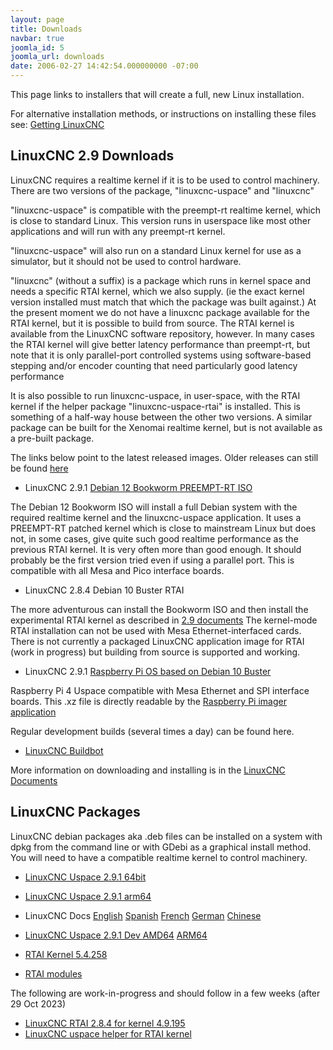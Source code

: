 ```yaml
---
layout: page
title: Downloads
navbar: true
joomla_id: 5
joomla_url: downloads
date: 2006-02-27 14:42:54.000000000 -07:00
---
```


This page links to installers that will create a full, new Linux
installation.

For alternative installation methods, or instructions on installing these
files see: 
[Getting LinuxCNC](http://linuxcnc.org/docs/stable/html/getting-started/getting-linuxcnc.html)

## LinuxCNC 2.9 Downloads

LinuxCNC requires a realtime kernel if it is to be used to control machinery. 
There are two versions of the package, "linuxcnc-uspace" and "linuxcnc"

"linuxcnc-uspace" is compatible with the preempt-rt realtime kernel, which
is close to standard Linux. This version runs in userspace like most
other applications and will run with any preempt-rt kernel. 

"linuxcnc-uspace" will also run on a standard Linux kernel for use as a
simulator, but it should not be used to control hardware. 

"linuxcnc" (without a suffix) is a package which runs in kernel space 
and needs a specific RTAI kernel, which we also supply. (ie the exact
kernel version installed must match that which the package was built
against.) At the present moment we do not have a linuxcnc package
available for the RTAI kernel, but it is possible to build from source. 
The RTAI kernel is available from the LinuxCNC software repository, however.
In many cases the RTAI kernel will give better latency performance than
preempt-rt, but note that it is only parallel-port controlled systems
using software-based  stepping and/or encoder counting that need particularly
good latency performance 

It is also possible to run linuxcnc-uspace, in user-space, with the RTAI
kernel if the helper package "linuxcnc-uspace-rtai" is installed. This is
something of a half-way house between the other two versions. A similar
package can be built for the Xenomai realtime kernel, but is not available
as a pre-built package. 

The links below point to the latest released images. Older releases can still be
found [here](https://www.linuxcnc.org/iso/)

* LinuxCNC 2.9.1 [Debian 12 Bookworm PREEMPT-RT ISO](https://www.linuxcnc.org/iso/linuxcnc_2.9.1-amd64.hybrid.iso)

The Debian 12 Bookworm ISO will install a full Debian system with the required
realtime kernel and the linuxcnc-uspace application. It uses a PREEMPT-RT
patched kernel  which is close to mainstream Linux but does not, in some
cases, give quite such good realtime performance as the previous RTAI
kernel. It is very often more than good enough. It should probably be
the first version tried even if using a parallel port.
This is compatible with all Mesa and Pico interface boards.

* LinuxCNC 2.8.4 Debian 10 Buster RTAI

The more adventurous can install the Bookworm ISO and then install the
experimental RTAI kernel as described in 
[2.9 documents](http://linuxcnc.org/docs/2.9/html/getting-started/getting-linuxcnc.html#cha:Installing-RTAI)
The kernel-mode RTAI installation can not be used with Mesa Ethernet-interfaced cards.
There is not currently a packaged LinuxCNC application image for RTAI (work in progress) but
building from source is supported and working. 


* LinuxCNC 2.9.1 [Raspberry Pi OS based on Debian 10 Buster](https://www.linuxcnc.org/iso/linuxcnc-2.9.1-bookworm-rpi4.img.xz)

Raspberry Pi 4 Uspace compatible with Mesa Ethernet and SPI interface boards.
This .xz file is directly readable by the [Raspberry Pi imager application](https://www.raspberrypi.com/software/)


Regular development builds (several times a day) can be found here. 
* [LinuxCNC Buildbot](http://buildbot.linuxcnc.org/)

More information on downloading and installing is in the
[LinuxCNC Documents](http://linuxcnc.org/docs/stable/html/getting-started/getting-linuxcnc.html)


## LinuxCNC Packages

LinuxCNC debian packages aka .deb files can be installed on a system with dpkg
from the command line or with GDebi as a graphical install method. You will need
to have a compatible realtime kernel to control machinery.

* [LinuxCNC Uspace 2.9.1 64bit](https://www.linuxcnc.org/dists/bookworm/2.9-uspace/binary-amd64/linuxcnc-uspace_2.9.1_amd64.deb)
* [LinuxCNC Uspace 2.9.1 arm64](https://www.linuxcnc.org/dists/bookworm/2.9-uspace/binary-arm64/linuxcnc-uspace_2.9.1_arm64.deb)
* LinuxCNC Docs [English](https://www.linuxcnc.org/dists/bookworm/2.9-uspace/binary-amd64/linuxcnc-doc-en_2.9.1_all.deb) [Spanish](https://www.linuxcnc.org/dists/bookworm/2.9-uspace/binary-amd64/linuxcnc-doc-es_2.9.1_all.deb) [French](https://www.linuxcnc.org/dists/bookworm/2.9-uspace/binary-amd64/linuxcnc-doc-fr_2.9.1_all.deb) [German](https://www.linuxcnc.org/dists/bookworm/2.9-uspace/binary-amd64/linuxcnc-doc-de_2.9.1_all.deb) [Chinese](https://www.linuxcnc.org/dists/bookworm/2.9-uspace/binary-amd64/linuxcnc-doc-zh-cn_2.9.1_all.deb)
* [LinuxCNC Uspace 2.9.1 Dev AMD64](https://www.linuxcnc.org/dists/bookworm/2.9-uspace/binary-amd64/linuxcnc-uspace-dev_2.9.1_amd64.deb) [ARM64](https://www.linuxcnc.org/dists/bookworm/2.9-uspace/binary-arm64/linuxcnc-uspace-dev_2.9.1_arm64.deb)

* [RTAI Kernel 5.4.258](https://www.linuxcnc.org/dists/bookworm/base/binary-amd64/linux-image-5.4.258-rtai-amd64_5.4.258-rtai-amd64-2_amd64.deb)
* [RTAI modules](https://www.linuxcnc.org/dists/bookworm/base/binary-amd64/rtai-modules-5.4.258_5.3.3-linuxcnc-delta_amd64.deb)

The following are work-in-progress and should follow in a few weeks (after 29 Oct 2023)
* [LinuxCNC RTAI 2.8.4 for kernel 4.9.195](https://www.linuxcnc.org/dists/buster/2.8-rt/binary-amd64/linuxcnc_2.8.4_amd64.deb)
* [LinuxCNC uspace helper for RTAI kernel](https://www.linuxcnc.org/dists/buster/2.8-rtpreempt/binary-amd64/linuxcnc-uspace-rtai_2.8.4_amd64.deb)
